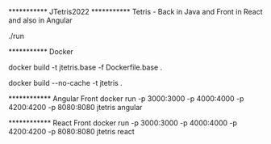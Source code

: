 *********** JTetris2022
*********** Tetris - Back in Java and Front in React and also in Angular

./run

 *********** Docker

docker build -t jtetris.base -f Dockerfile.base .

docker build --no-cache -t jtetris .

************ Angular Front
docker run -p 3000:3000 -p 4000:4000 -p 4200:4200 -p 8080:8080 jtetris angular

************ React Front
docker run -p 3000:3000 -p 4000:4000 -p 4200:4200 -p 8080:8080 jtetris react
